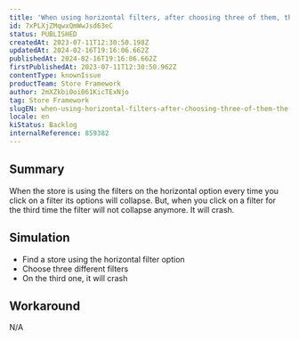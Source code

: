 ```yaml
---
title: 'When using horizontal filters, after choosing three of them, the filter''s options doesn''t colapse anymore'
id: 7xPLXjZMqwxQmWwJsd63eC
status: PUBLISHED
createdAt: 2023-07-11T12:30:50.198Z
updatedAt: 2024-02-16T19:16:06.662Z
publishedAt: 2024-02-16T19:16:06.662Z
firstPublishedAt: 2023-07-11T12:30:50.962Z
contentType: knownIssue
productTeam: Store Framework
author: 2mXZkbi0oi061KicTExNjo
tag: Store Framework
slugEN: when-using-horizontal-filters-after-choosing-three-of-them-the-filters-options-doesnt-colapse-anymore
locale: en
kiStatus: Backlog
internalReference: 859382
---
```


## Summary


When the store is using the filters on the horizontal option every time you click on a filter its options will collapse. But, when you click on a filter for the third time the filter will not collapse anymore. It will crash.


##

## Simulation



- Find a store using the horizontal filter option
- Choose three different filters
- On the third one, it will crash


##

## Workaround


N/A





